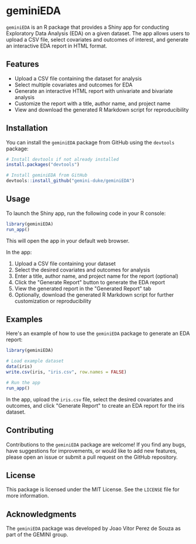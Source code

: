 # geminiEDA

`geminiEDA` is an R package that provides a Shiny app for conducting Exploratory Data Analysis (EDA) on a given dataset. The app allows users to upload a CSV file, select covariates and outcomes of interest, and generate an interactive EDA report in HTML format.

## Features

- Upload a CSV file containing the dataset for analysis
- Select multiple covariates and outcomes for EDA
- Generate an interactive HTML report with univariate and bivariate analysis
- Customize the report with a title, author name, and project name
- View and download the generated R Markdown script for reproducibility

## Installation

You can install the `geminiEDA` package from GitHub using the `devtools` package:

```r
# Install devtools if not already installed
install.packages("devtools")

# Install geminiEDA from GitHub
devtools::install_github("gemini-duke/geminiEDA")
```


## Usage

To launch the Shiny app, run the following code in your R console:

```r
library(geminiEDA)
run_app()
```

This will open the app in your default web browser.

In the app:

1. Upload a CSV file containing your dataset
2. Select the desired covariates and outcomes for analysis
3. Enter a title, author name, and project name for the report (optional)
4. Click the "Generate Report" button to generate the EDA report
5. View the generated report in the "Generated Report" tab
6. Optionally, download the generated R Markdown script for further customization or reproducibility

## Examples

Here's an example of how to use the `geminiEDA` package to generate an EDA report:

```r
library(geminiEDA)

# Load example dataset
data(iris)
write.csv(iris, "iris.csv", row.names = FALSE)

# Run the app
run_app()
```

In the app, upload the `iris.csv` file, select the desired covariates and outcomes, and click "Generate Report" to create an EDA report for the iris dataset.

## Contributing

Contributions to the `geminiEDA` package are welcome! If you find any bugs, have suggestions for improvements, or would like to add new features, please open an issue or submit a pull request on the GitHub repository.

## License

This package is licensed under the MIT License. See the `LICENSE` file for more information.

## Acknowledgments

The `geminiEDA` package was developed by Joao Vitor Perez de Souza as part of the GEMINI group.

